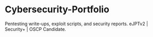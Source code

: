 # Cybersecurity-Portfolio
Pentesting write-ups, exploit scripts, and security reports. eJPTv2 | Security+ | OSCP Candidate.  
